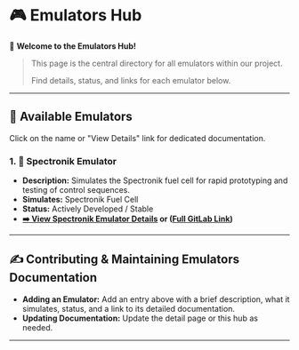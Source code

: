 # 🎮 Emulators Hub

👋 **Welcome to the Emulators Hub!**

> This page is the central directory for all emulators within our project. 
>
> Find details, status, and links for each emulator below.

---

## 📖 Available Emulators

Click on the name or "View Details" link for dedicated documentation.

### 1. 🚀 Spectronik Emulator
*   **Description:** Simulates the Spectronik fuel cell for rapid prototyping and testing of control sequences.
*   **Simulates:** Spectronik Fuel Cell
*   **Status:** Actively Developed / Stable
*   **[➡️ View Spectronik Emulator Details](./Spektronic) or ([Full GitLab Link](https://gitlab.com/hydromotive/2425-acquistionmodule-dev/-/wikis/notes/Emulators/Spektronic))**

---

## ✍️ Contributing & Maintaining Emulators Documentation

*   **Adding an Emulator:** Add an entry above with a brief description, what it simulates, status, and a link to its detailed documentation.
*   **Updating Documentation:** Update the detail page or this hub as needed.

---